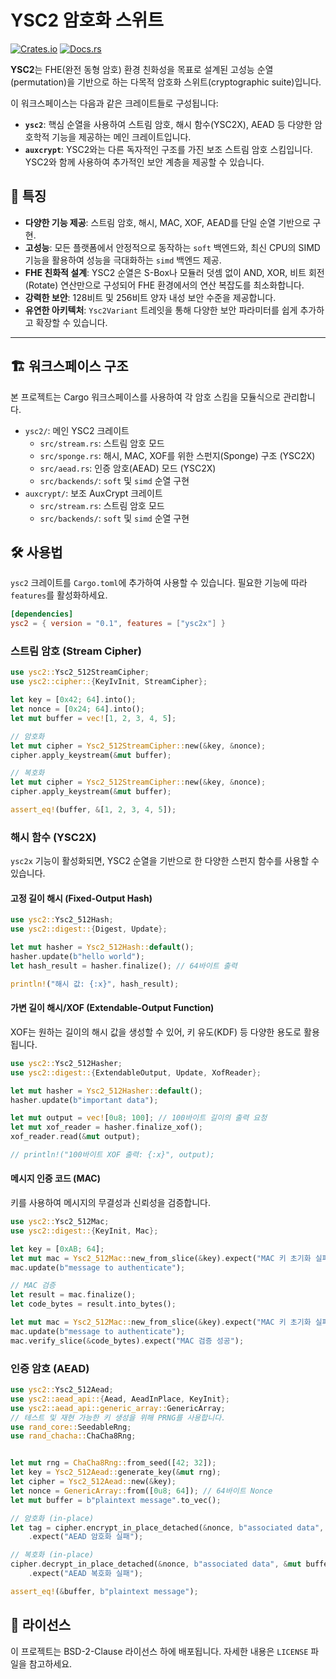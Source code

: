 # YSC2 암호화 스위트

[![Crates.io](https://img.shields.io/crates/v/ysc2?style=for-the-badge)](https://crates.io/crates/ysc2)
[![Docs.rs](https://img.shields.io/docsrs/ysc2?style=for-the-badge)](https://docs.rs/ysc2)

**YSC2**는 FHE(완전 동형 암호) 환경 친화성을 목표로 설계된 고성능 순열(permutation)을 기반으로 하는 다목적 암호화 스위트(cryptographic suite)입니다.

이 워크스페이스는 다음과 같은 크레이트들로 구성됩니다:

- **`ysc2`**: 핵심 순열을 사용하여 스트림 암호, 해시 함수(YSC2X), AEAD 등 다양한 암호학적 기능을 제공하는 메인 크레이트입니다.
- **`auxcrypt`**: YSC2와는 다른 독자적인 구조를 가진 보조 스트림 암호 스킴입니다. YSC2와 함께 사용하여 추가적인 보안 계층을 제공할 수 있습니다.

## 🚀 특징

- **다양한 기능 제공**: 스트림 암호, 해시, MAC, XOF, AEAD를 단일 순열 기반으로 구현.
- **고성능**: 모든 플랫폼에서 안정적으로 동작하는 `soft` 백엔드와, 최신 CPU의 SIMD 기능을 활용하여 성능을 극대화하는 `simd` 백엔드 제공.
- **FHE 친화적 설계**: YSC2 순열은 S-Box나 모듈러 덧셈 없이 AND, XOR, 비트 회전(Rotate) 연산만으로 구성되어 FHE 환경에서의 연산 복잡도를 최소화합니다.
- **강력한 보안**: 128비트 및 256비트 양자 내성 보안 수준을 제공합니다.
- **유연한 아키텍처**: `Ysc2Variant` 트레잇을 통해 다양한 보안 파라미터를 쉽게 추가하고 확장할 수 있습니다.

---

## 🏗️ 워크스페이스 구조

본 프로젝트는 Cargo 워크스페이스를 사용하여 각 암호 스킴을 모듈식으로 관리합니다.

- `ysc2/`: 메인 YSC2 크레이트
  - `src/stream.rs`: 스트림 암호 모드
  - `src/sponge.rs`: 해시, MAC, XOF를 위한 스펀지(Sponge) 구조 (YSC2X)
  - `src/aead.rs`: 인증 암호(AEAD) 모드 (YSC2X)
  - `src/backends/`: `soft` 및 `simd` 순열 구현
- `auxcrypt/`: 보조 AuxCrypt 크레이트
  - `src/stream.rs`: 스트림 암호 모드
  - `src/backends/`: `soft` 및 `simd` 순열 구현

## 🛠️ 사용법

`ysc2` 크레이트를 `Cargo.toml`에 추가하여 사용할 수 있습니다. 필요한 기능에 따라 `features`를 활성화하세요.

```toml
[dependencies]
ysc2 = { version = "0.1", features = ["ysc2x"] }
```

### 스트림 암호 (Stream Cipher)

```rust
use ysc2::Ysc2_512StreamCipher;
use ysc2::cipher::{KeyIvInit, StreamCipher};

let key = [0x42; 64].into();
let nonce = [0x24; 64].into();
let mut buffer = vec![1, 2, 3, 4, 5];

// 암호화
let mut cipher = Ysc2_512StreamCipher::new(&key, &nonce);
cipher.apply_keystream(&mut buffer);

// 복호화
let mut cipher = Ysc2_512StreamCipher::new(&key, &nonce);
cipher.apply_keystream(&mut buffer);

assert_eq!(buffer, &[1, 2, 3, 4, 5]);
```

### 해시 함수 (YSC2X)

`ysc2x` 기능이 활성화되면, YSC2 순열을 기반으로 한 다양한 스펀지 함수를 사용할 수 있습니다.

#### 고정 길이 해시 (Fixed-Output Hash)
```rust
use ysc2::Ysc2_512Hash;
use ysc2::digest::{Digest, Update};

let mut hasher = Ysc2_512Hash::default();
hasher.update(b"hello world");
let hash_result = hasher.finalize(); // 64바이트 출력

println!("해시 값: {:x}", hash_result);
```

#### 가변 길이 해시/XOF (Extendable-Output Function)
XOF는 원하는 길이의 해시 값을 생성할 수 있어, 키 유도(KDF) 등 다양한 용도로 활용됩니다.
```rust
use ysc2::Ysc2_512Hasher;
use ysc2::digest::{ExtendableOutput, Update, XofReader};

let mut hasher = Ysc2_512Hasher::default();
hasher.update(b"important data");

let mut output = vec![0u8; 100]; // 100바이트 길이의 출력 요청
let mut xof_reader = hasher.finalize_xof();
xof_reader.read(&mut output);

// println!("100바이트 XOF 출력: {:x}", output);
```

#### 메시지 인증 코드 (MAC)
키를 사용하여 메시지의 무결성과 신뢰성을 검증합니다.
```rust
use ysc2::Ysc2_512Mac;
use ysc2::digest::{KeyInit, Mac};

let key = [0xAB; 64];
let mut mac = Ysc2_512Mac::new_from_slice(&key).expect("MAC 키 초기화 실패");
mac.update(b"message to authenticate");

// MAC 검증
let result = mac.finalize();
let code_bytes = result.into_bytes();

let mut mac = Ysc2_512Mac::new_from_slice(&key).expect("MAC 키 초기화 실패");
mac.update(b"message to authenticate");
mac.verify_slice(&code_bytes).expect("MAC 검증 성공");
```

### 인증 암호 (AEAD)

```rust
use ysc2::Ysc2_512Aead;
use ysc2::aead_api::{Aead, AeadInPlace, KeyInit};
use ysc2::aead_api::generic_array::GenericArray;
// 테스트 및 재현 가능한 키 생성을 위해 PRNG를 사용합니다.
use rand_core::SeedableRng;
use rand_chacha::ChaCha8Rng;


let mut rng = ChaCha8Rng::from_seed([42; 32]);
let key = Ysc2_512Aead::generate_key(&mut rng);
let cipher = Ysc2_512Aead::new(&key);
let nonce = GenericArray::from([0u8; 64]); // 64바이트 Nonce
let mut buffer = b"plaintext message".to_vec();

// 암호화 (in-place)
let tag = cipher.encrypt_in_place_detached(&nonce, b"associated data", &mut buffer)
    .expect("AEAD 암호화 실패");

// 복호화 (in-place)
cipher.decrypt_in_place_detached(&nonce, b"associated data", &mut buffer, &tag)
    .expect("AEAD 복호화 실패");

assert_eq!(&buffer, b"plaintext message");
```

## 📜 라이선스

이 프로젝트는 BSD-2-Clause 라이선스 하에 배포됩니다. 자세한 내용은 `LICENSE` 파일을 참고하세요.